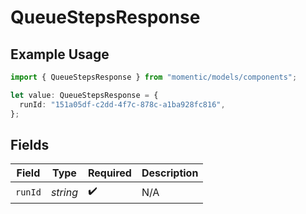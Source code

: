 # QueueStepsResponse

## Example Usage

```typescript
import { QueueStepsResponse } from "momentic/models/components";

let value: QueueStepsResponse = {
  runId: "151a05df-c2dd-4f7c-878c-a1ba928fc816",
};
```

## Fields

| Field              | Type               | Required           | Description        |
| ------------------ | ------------------ | ------------------ | ------------------ |
| `runId`            | *string*           | :heavy_check_mark: | N/A                |